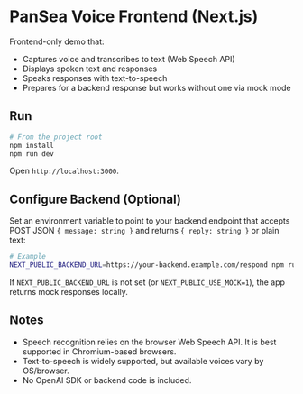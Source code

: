 # PanSea Voice Frontend (Next.js)

Frontend-only demo that:
- Captures voice and transcribes to text (Web Speech API)
- Displays spoken text and responses
- Speaks responses with text-to-speech
- Prepares for a backend response but works without one via mock mode

## Run

```bash
# From the project root
npm install
npm run dev
```

Open `http://localhost:3000`.

## Configure Backend (Optional)

Set an environment variable to point to your backend endpoint that accepts POST JSON `{ message: string }` and returns `{ reply: string }` or plain text:

```bash
# Example
NEXT_PUBLIC_BACKEND_URL=https://your-backend.example.com/respond npm run dev
```

If `NEXT_PUBLIC_BACKEND_URL` is not set (or `NEXT_PUBLIC_USE_MOCK=1`), the app returns mock responses locally.

## Notes
- Speech recognition relies on the browser Web Speech API. It is best supported in Chromium-based browsers.
- Text-to-speech is widely supported, but available voices vary by OS/browser.
- No OpenAI SDK or backend code is included. 